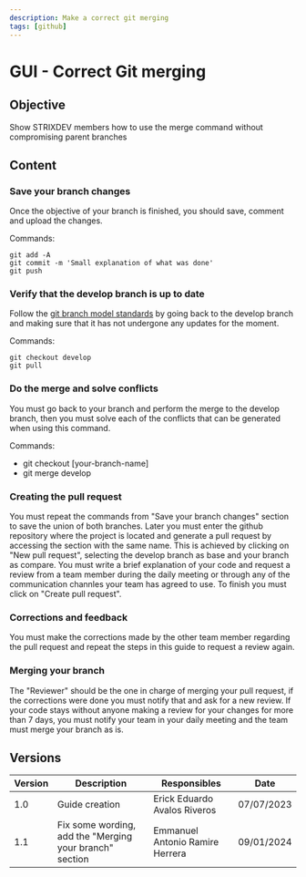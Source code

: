 ```yaml
---
description: Make a correct git merging
tags: [github]
---
```


# GUI - Correct Git merging

## Objective

Show STRIXDEV members how to use the merge command without compromising parent branches

## Content

### Save your branch changes

Once the objective of your branch is finished, you should save, comment and upload the changes.

Commands:

```git
git add -A
git commit -m 'Small explanation of what was done'
git push
```
  
### Verify that the develop branch is up to date

Follow the [git branch model standards](/standards/git-branch-model.md) by going back to the develop branch and making sure that it has not undergone any updates for the moment.

Commands:

```git
git checkout develop
git pull
```

### Do the merge and solve conflicts

You must go back to your branch and perform the merge to the develop branch, then you must solve each of the conflicts that can be generated when using this command.

Commands:

- git checkout [your-branch-name]
- git merge develop
  
### Creating the pull request

You must repeat the commands from "Save your branch changes" section to save the union of both branches.
Later you must enter the github repository where the project is located and generate a pull request by accessing the section with the same name. This is achieved by clicking on "New pull request", selecting the develop branch as base and your branch as compare. You must write a brief explanation of your code and request a review from a team member during the daily meeting or through any of the communication channles your team has agreed to use. To finish you must click on "Create pull request".

### Corrections and feedback

You must make the corrections made by the other team member regarding the pull request and repeat the steps in this guide to request a review again.

### Merging your branch

The "Reviewer" should be the one in charge of merging your pull request, if the corrections were done you must notify that and ask for a new review. If your code stays without anyone making a review for your changes for more than 7 days, you must notify your team in your daily meeting and the team must merge your branch as is.

## Versions

| Version | Description                                             | Responsibles                    | Date       |
|---------|---------------------------------------------------------|---------------------------------|------------|
| 1.0     | Guide creation                                          | Erick Eduardo Avalos Riveros    | 07/07/2023 |
| 1.1     | Fix some wording, add the "Merging your branch" section | Emmanuel Antonio Ramire Herrera | 09/01/2024 |
